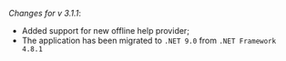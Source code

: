 _Changes for v 3.1.1_:
- Added support for new offline help provider;
- The application has been migrated to `.NET 9.0` from `.NET Framework 4.8.1`
